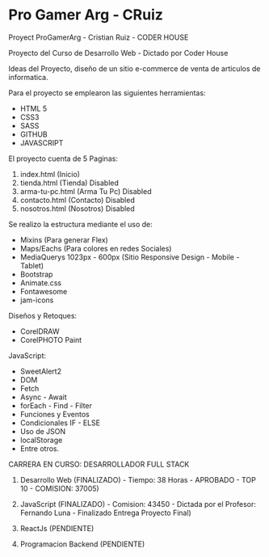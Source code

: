 # Pro Gamer Arg - CRuiz
Proyect ProGamerArg - Cristian Ruiz - CODER HOUSE

Proyecto del Curso de Desarrollo Web - Dictado por Coder House 

Ideas del Proyecto, diseño de un sitio e-commerce de venta de articulos de informatica. 

Para el proyecto se emplearon las siguientes herramientas: 

* HTML 5 
* CSS3
* SASS
* GITHUB
* JAVASCRIPT

El proyecto cuenta de 5 Paginas: 

1) index.html (Inicio) 
2) tienda.html (Tienda) Disabled
3) arma-tu-pc.html (Arma Tu Pc) Disabled
4) contacto.html (Contacto) Disabled
5) nosotros.html (Nosotros) Disabled 

Se realizo la estructura mediante el uso de: 

* Mixins (Para generar Flex)
* Maps/Eachs (Para colores en redes Sociales) 
* MediaQuerys 1023px - 600px (Sitio Responsive Design - Mobile - Tablet) 
* Bootstrap
* Animate.css
* Fontawesome
* jam-icons


Diseños y Retoques: 

* CorelDRAW 
* CorelPHOTO Paint

JavaScript: 

* SweetAlert2
* DOM
* Fetch 
* Async - Await
* forEach - Find - Filter 
* Funciones y Eventos
* Condicionales IF - ELSE
* Uso de JSON 
* localStorage
* Entre otros. 

CARRERA EN CURSO: DESARROLLADOR FULL STACK

1) Desarrollo Web           (FINALIZADO) - Tiempo: 38 Horas - APROBADO - TOP 10 - COMISION: 37005)

2) JavaScript               (FINALIZADO) - Comision: 43450 - Dictada por el Profesor: Fernando Luna - Finalizado Entrega Proyecto Final)  

3) ReactJs                  (PENDIENTE) 

4) Programacion Backend     (PENDIENTE)
